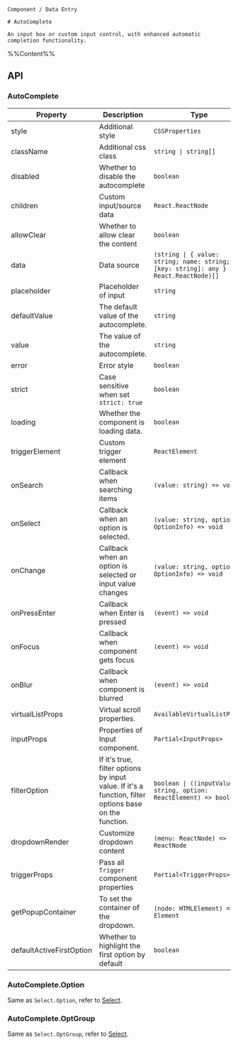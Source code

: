 `````
Component / Data Entry

# AutoComplete

An input box or custom input control, with enhanced automatic completion functionality.
`````

%%Content%%

## API

### AutoComplete

|Property|Description|Type|DefaultValue|Version|
|---|---|---|---|---|
|style|Additional style|`CSSProperties`|`-`|-|
|className|Additional css class|`string \| string[]`|`-`|-|
|disabled|Whether to disable the autocomplete|`boolean`|`-`|-|
|children|Custom input/source data|`React.ReactNode`|`-`|-|
|allowClear|Whether to allow clear the content|`boolean`|`-`|-|
|data|Data source|`(string \| { value: string; name: string; [key: string]: any } \| React.ReactNode)[]`|`-`|-|
|placeholder|Placeholder of input|`string`|`-`|-|
|defaultValue|The default value of the autocomplete.|`string`|`-`|-|
|value|The value of the autocomplete.|`string`|`-`|-|
|error|Error style|`boolean`|`-`|-|
|strict|Case sensitive when set `strict: true`|`boolean`|`-`|-|
|loading|Whether the component is loading data.|`boolean`|`-`|2.10.0|
|triggerElement|Custom trigger element|`ReactElement`|`<Input />`|-|
|onSearch|Callback when searching items|`(value: string) => void`|`-`|-|
|onSelect|Callback when an option is selected.|`(value: string, option: OptionInfo) => void`|`-`|-|
|onChange|Callback when an option is selected or input value changes|`(value: string, option?: OptionInfo) => void`|`-`|-|
|onPressEnter|Callback when Enter is pressed|`(event) => void`|`-`|-|
|onFocus|Callback when component gets focus|`(event) => void`|`-`|-|
|onBlur|Callback when component is blurred|`(event) => void`|`-`|-|
|virtualListProps|Virtual scroll properties.|`AvailableVirtualListProps`|`-`|2.2.0|
|inputProps|Properties of Input component.|`Partial<InputProps>`|`-`|2.10.0|
|filterOption|If it's true, filter options by input value. If it's a function, filter options base on the function.|`boolean \| ((inputValue: string, option: ReactElement) => boolean)`|`true`|-|
|dropdownRender|Customize dropdown content|`(menu: ReactNode) => ReactNode`|`-`|-|
|triggerProps|Pass all `Trigger` component properties|`Partial<TriggerProps>`|`-`|-|
|getPopupContainer|To set the container of the dropdown.|`(node: HTMLElement) => Element`|`-`|-|
|defaultActiveFirstOption|Whether to highlight the first option by default|`boolean`|`true`|-|

### AutoComplete.Option

Same as `Select.Option`, refer to [Select](/react/en-US/components/select).

### AutoComplete.OptGroup

Same as `Select.OptGroup`, refer to [Select](/react/en-US/components/select).

